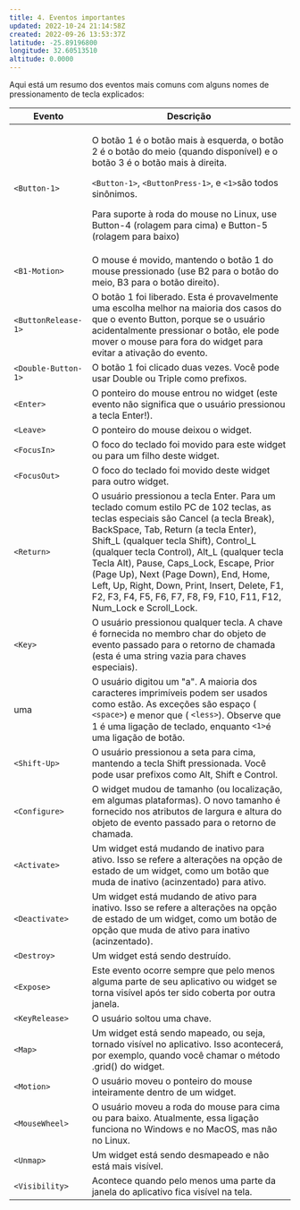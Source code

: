 ```yaml
---
title: 4. Eventos importantes
updated: 2022-10-24 21:14:58Z
created: 2022-09-26 13:53:37Z
latitude: -25.89196800
longitude: 32.60513510
altitude: 0.0000
---
```


Aqui está um resumo dos eventos mais comuns com alguns nomes de pressionamento de tecla explicados:

<table class="s-table">
<thead>
<tr>
<th><font style="vertical-align: inherit;"><font style="vertical-align: inherit;">Evento</font></font></th>
<th><font style="vertical-align: inherit;"><font style="vertical-align: inherit;">Descrição</font></font></th>
</tr>
</thead>
<tbody>
<tr>
<td><code>&lt;Button-1&gt;</code></td>
<td><p><font style="vertical-align: inherit;"><font style="vertical-align: inherit;">O botão 1 é o botão mais à esquerda, o botão 2 é o botão do meio (quando disponível) e o botão 3 é o botão mais à direita.</font></font></p> <p><code>&lt;Button-1&gt;</code><font style="vertical-align: inherit;"><font style="vertical-align: inherit;">, </font></font><code>&lt;ButtonPress-1&gt;</code><font style="vertical-align: inherit;"><font style="vertical-align: inherit;">, e </font></font><code>&lt;1&gt;</code><font style="vertical-align: inherit;"><font style="vertical-align: inherit;">são todos sinônimos.</font></font></p> <p><font style="vertical-align: inherit;"><font style="vertical-align: inherit;">Para suporte à roda do mouse no Linux, use Button-4 (rolagem para cima) e Button-5 (rolagem para baixo)</font></font></p></td>
</tr>
<tr>
<td><code>&lt;B1-Motion&gt;</code></td>
<td><font style="vertical-align: inherit;"><font style="vertical-align: inherit;">O mouse é movido, mantendo o botão 1 do mouse pressionado (use B2 para o botão do meio, B3 para o botão direito).</font></font></td>
</tr>
<tr>
<td><code>&lt;ButtonRelease-1&gt;</code></td>
<td><font style="vertical-align: inherit;"><font style="vertical-align: inherit;">O botão 1 foi liberado. </font><font style="vertical-align: inherit;">Esta é provavelmente uma escolha melhor na maioria dos casos do que o evento Button, porque se o usuário acidentalmente pressionar o botão, ele pode mover o mouse para fora do widget para evitar a ativação do evento.</font></font></td>
</tr>
<tr>
<td><code>&lt;Double-Button-1&gt;</code></td>
<td><font style="vertical-align: inherit;"><font style="vertical-align: inherit;">O botão 1 foi clicado duas vezes. </font><font style="vertical-align: inherit;">Você pode usar Double ou Triple como prefixos.</font></font></td>
</tr>
<tr>
<td><code>&lt;Enter&gt;</code></td>
<td><font style="vertical-align: inherit;"><font style="vertical-align: inherit;">O ponteiro do mouse entrou no widget (este evento não significa que o usuário pressionou a tecla Enter!).</font></font></td>
</tr>
<tr>
<td><code>&lt;Leave&gt;</code></td>
<td><font style="vertical-align: inherit;"><font style="vertical-align: inherit;">O ponteiro do mouse deixou o widget.</font></font></td>
</tr>
<tr>
<td><code>&lt;FocusIn&gt;</code></td>
<td><font style="vertical-align: inherit;"><font style="vertical-align: inherit;">O foco do teclado foi movido para este widget ou para um filho deste widget.</font></font></td>
</tr>
<tr>
<td><code>&lt;FocusOut&gt;</code></td>
<td><font style="vertical-align: inherit;"><font style="vertical-align: inherit;">O foco do teclado foi movido deste widget para outro widget.</font></font></td>
</tr>
<tr>
<td><code>&lt;Return&gt;</code></td>
<td><font style="vertical-align: inherit;"><font style="vertical-align: inherit;">O usuário pressionou a tecla Enter. </font><font style="vertical-align: inherit;">Para um teclado comum estilo PC de 102 teclas, as teclas especiais são Cancel (a tecla Break), BackSpace, Tab, Return (a tecla Enter), Shift_L (qualquer tecla Shift), Control_L (qualquer tecla Control), Alt_L (qualquer tecla Tecla Alt), Pause, Caps_Lock, Escape, Prior (Page Up), Next (Page Down), End, Home, Left, Up, Right, Down, Print, Insert, Delete, F1, F2, F3, F4, F5, F6, F7, F8, F9, F10, F11, F12, Num_Lock e Scroll_Lock.</font></font></td>
</tr>
<tr>
<td><code>&lt;Key&gt;</code></td>
<td><font style="vertical-align: inherit;"><font style="vertical-align: inherit;">O usuário pressionou qualquer tecla. </font><font style="vertical-align: inherit;">A chave é fornecida no membro char do objeto de evento passado para o retorno de chamada (esta é uma string vazia para chaves especiais).</font></font></td>
</tr>
<tr>
<td><font style="vertical-align: inherit;"><font style="vertical-align: inherit;">uma</font></font></td>
<td><font style="vertical-align: inherit;"><font style="vertical-align: inherit;">O usuário digitou um "a". </font><font style="vertical-align: inherit;">A maioria dos caracteres imprimíveis podem ser usados ​​como estão. </font><font style="vertical-align: inherit;">As exceções são espaço ( </font></font><code>&lt;space&gt;</code><font style="vertical-align: inherit;"><font style="vertical-align: inherit;">) e menor que ( </font></font><code>&lt;less&gt;</code><font style="vertical-align: inherit;"><font style="vertical-align: inherit;">). </font><font style="vertical-align: inherit;">Observe que 1 é uma ligação de teclado, enquanto </font></font><code>&lt;1&gt;</code><font style="vertical-align: inherit;"><font style="vertical-align: inherit;">é uma ligação de botão.</font></font></td>
</tr>
<tr>
<td><code>&lt;Shift-Up&gt;</code></td>
<td><font style="vertical-align: inherit;"><font style="vertical-align: inherit;">O usuário pressionou a seta para cima, mantendo a tecla Shift pressionada. </font><font style="vertical-align: inherit;">Você pode usar prefixos como Alt, Shift e Control.</font></font></td>
</tr>
<tr>
<td><code>&lt;Configure&gt;</code></td>
<td><font style="vertical-align: inherit;"><font style="vertical-align: inherit;">O widget mudou de tamanho (ou localização, em algumas plataformas). </font><font style="vertical-align: inherit;">O novo tamanho é fornecido nos atributos de largura e altura do objeto de evento passado para o retorno de chamada.</font></font></td>
</tr>
<tr>
<td><code>&lt;Activate&gt;</code></td>
<td><font style="vertical-align: inherit;"><font style="vertical-align: inherit;">Um widget está mudando de inativo para ativo. </font><font style="vertical-align: inherit;">Isso se refere a alterações na opção de estado de um widget, como um botão que muda de inativo (acinzentado) para ativo.</font></font></td>
</tr>
<tr>
<td><code>&lt;Deactivate&gt;</code></td>
<td><font style="vertical-align: inherit;"><font style="vertical-align: inherit;">Um widget está mudando de ativo para inativo. </font><font style="vertical-align: inherit;">Isso se refere a alterações na opção de estado de um widget, como um botão de opção que muda de ativo para inativo (acinzentado).</font></font></td>
</tr>
<tr>
<td><code>&lt;Destroy&gt;</code></td>
<td><font style="vertical-align: inherit;"><font style="vertical-align: inherit;">Um widget está sendo destruído.</font></font></td>
</tr>
<tr>
<td><code>&lt;Expose&gt;</code></td>
<td><font style="vertical-align: inherit;"><font style="vertical-align: inherit;">Este evento ocorre sempre que pelo menos alguma parte de seu aplicativo ou widget se torna visível após ter sido coberta por outra janela.</font></font></td>
</tr>
<tr>
<td><code>&lt;KeyRelease&gt;</code></td>
<td><font style="vertical-align: inherit;"><font style="vertical-align: inherit;">O usuário soltou uma chave.</font></font></td>
</tr>
<tr>
<td><code>&lt;Map&gt;</code></td>
<td><font style="vertical-align: inherit;"><font style="vertical-align: inherit;">Um widget está sendo mapeado, ou seja, tornado visível no aplicativo. </font><font style="vertical-align: inherit;">Isso acontecerá, por exemplo, quando você chamar o método .grid() do widget.</font></font></td>
</tr>
<tr>
<td><code>&lt;Motion&gt;</code></td>
<td><font style="vertical-align: inherit;"><font style="vertical-align: inherit;">O usuário moveu o ponteiro do mouse inteiramente dentro de um widget.</font></font></td>
</tr>
<tr>
<td><code>&lt;MouseWheel&gt;</code></td>
<td><font style="vertical-align: inherit;"><font style="vertical-align: inherit;">O usuário moveu a roda do mouse para cima ou para baixo. </font><font style="vertical-align: inherit;">Atualmente, essa ligação funciona no Windows e no MacOS, mas não no Linux.</font></font></td>
</tr>
<tr>
<td><code>&lt;Unmap&gt;</code></td>
<td><font style="vertical-align: inherit;"><font style="vertical-align: inherit;">Um widget está sendo desmapeado e não está mais visível.</font></font></td>
</tr>
<tr>
<td><code>&lt;Visibility&gt;</code></td>
<td><font style="vertical-align: inherit;"><font style="vertical-align: inherit;">Acontece quando pelo menos uma parte da janela do aplicativo fica visível na tela.</font></font></td>
</tr>
</tbody>
</table>